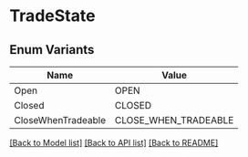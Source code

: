 # TradeState

## Enum Variants

| Name | Value |
|---- | -----|
| Open | OPEN |
| Closed | CLOSED |
| CloseWhenTradeable | CLOSE_WHEN_TRADEABLE |


[[Back to Model list]](../README.md#documentation-for-models) [[Back to API list]](../README.md#documentation-for-api-endpoints) [[Back to README]](../README.md)


